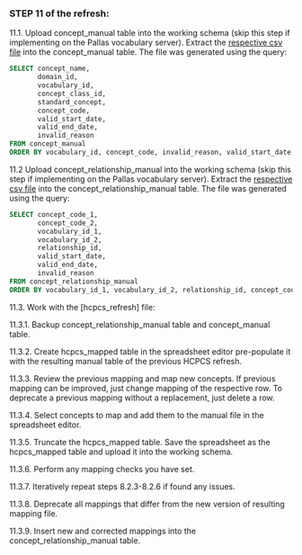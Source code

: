 ### STEP 11 of the refresh:

11.1. Upload concept_manual table into the working schema (skip this step if implementing on the Pallas vocabulary server).
Extract the [respective csv file](https://drive.google.com/drive/u/0/folders/1mvXzaXW9294RaDC2DgnM1qBi1agCwxHJ) into the concept_manual table.
The file was generated using the query:
```sql
SELECT concept_name,
       domain_id,
       vocabulary_id,
       concept_class_id,
       standard_concept,
       concept_code,
       valid_start_date,
       valid_end_date,
       invalid_reason
FROM concept_manual
ORDER BY vocabulary_id, concept_code, invalid_reason, valid_start_date, valid_end_date, concept_name
```
11.2 Upload concept_relationship_manual into the working schema (skip this step if implementing on the Pallas vocabulary server).
Extract the [respective csv file](https://drive.google.com/drive/u/0/folders/1mvXzaXW9294RaDC2DgnM1qBi1agCwxHJ) into the concept_relationship_manual table.
The file was generated using the query:
```sql
SELECT concept_code_1,
       concept_code_2,
       vocabulary_id_1,
       vocabulary_id_2,
       relationship_id,
       valid_start_date,
       valid_end_date,
       invalid_reason
FROM concept_relationship_manual
ORDER BY vocabulary_id_1, vocabulary_id_2, relationship_id, concept_code_1, concept_code_2, invalid_reason, valid_start_date, valid_end_date
```

11.3. Work with the [hcpcs_refresh] file:

11.3.1. Backup concept_relationship_manual table and concept_manual table.

11.3.2. Create hcpcs_mapped table in the spreadsheet editor pre-populate it with the resulting manual table of the previous HCPCS refresh.

11.3.3. Review the previous mapping and map new concepts. If previous mapping can be improved, just change mapping of the respective row. To deprecate a previous mapping without a replacement, just delete a row.

11.3.4. Select concepts to map and add them to the manual file in the spreadsheet editor.

11.3.5. Truncate the hcpcs_mapped table. Save the spreadsheet as the hcpcs_mapped table and upload it into the working schema.

11.3.6. Perform any mapping checks you have set.

11.3.7. Iteratively repeat steps 8.2.3-8.2.6 if found any issues.

11.3.8. Deprecate all mappings that differ from the new version of resulting mapping file.

11.3.9. Insert new and corrected mappings into the concept_relationship_manual table.